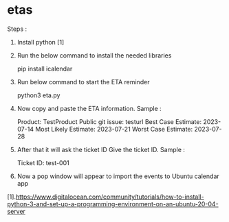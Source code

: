 # etas

Steps : 
1. Install python [1]
2. Run the below command to install the needed libraries

    pip install icalendar

3. Run below command to start the ETA reminder

    python3 eta.py

4. Now copy and paste the ETA information. Sample :

    Product: TestProduct
    Public git issue: testurl
    Best Case Estimate: 2023-07-14
    Most Likely Estimate: 2023-07-21
    Worst Case Estimate: 2023-07-28

5. After that it will ask the ticket ID Give the ticket ID. Sample : 

   Ticket ID: test-001

6. Now a pop window will appear to import the events to Ubuntu calendar app
   
    





[1].https://www.digitalocean.com/community/tutorials/how-to-install-python-3-and-set-up-a-programming-environment-on-an-ubuntu-20-04-server
